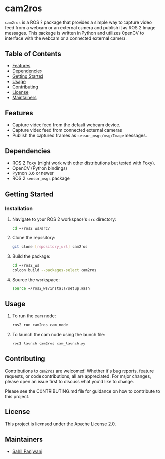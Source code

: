 # cam2ros

`cam2ros` is a ROS 2 package that provides a simple way to capture video feed from a webcam or an external camera and publish it as ROS 2 Image messages. This package is written in Python and utilizes OpenCV to interface with the webcam or a connected external camera.

## Table of Contents
- [Features](#features)
- [Dependencies](#dependencies)
- [Getting Started](#getting-started)
- [Usage](#usage)
- [Contributing](#contributing)
- [License](#license)
- [Maintainers](#maintainers)

## Features

- Capture video feed from the default webcam device.
- Capture video feed from connected external cameras
- Publish the captured frames as `sensor_msgs/msg/Image` messages.

## Dependencies

- ROS 2 Foxy (might work with other distributions but tested with Foxy).
- OpenCV (Python bindings)
- Python 3.6 or newer
- ROS 2 `sensor_msgs` package

## Getting Started

### Installation

1. Navigate to your ROS 2 workspace's `src` directory:

    ```bash
    cd ~/ros2_ws/src/
    ```

2. Clone the repository:

    ```bash
    git clone [repository_url] cam2ros
    ```

3. Build the package:

    ```bash
    cd ~/ros2_ws
    colcon build --packages-select cam2ros
    ```

4. Source the workspace:

    ```bash
    source ~/ros2_ws/install/setup.bash
    ```

## Usage

1. To run the cam node:

    ```bash
    ros2 run cam2ros cam_node
    ```

2. To launch the cam node using the launch file:

    ```bash
    ros2 launch cam2ros cam_launch.py
    ```

## Contributing

Contributions to `cam2ros` are welcomed! Whether it's bug reports, feature requests, or code contributions, all are appreciated. For major changes, please open an issue first to discuss what you'd like to change.

Please see the CONTRIBUTING.md file for guidance on how to contribute to this project.

## License

This project is licensed under the Apache License 2.0.

## Maintainers

- [Sahil Panjwani](mailto:panjwani_sahil@artc.a-star.edu.sg)
